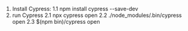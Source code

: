 1. Install Cypress:
  1.1 npm install cypress --save-dev
2. run Cypress
  2.1 npx cypress open
  2.2 ./node_modules/.bin/cypress open
  2.3 $(npm bin)/cypress open
